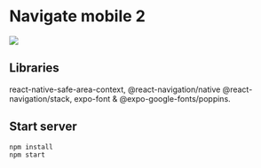 # Navigate mobile 2

<img src="https://i.imgur.com/gdMkqct.png" />

## Libraries

react-native-safe-area-context, @react-navigation/native @react-navigation/stack, expo-font & @expo-google-fonts/poppins.

## Start server

```bash
npm install
npm start
```
